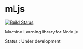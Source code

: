 mLjs
====

[![Build Status](https://travis-ci.org/nicolaspanel/mLjs.png)](https://travis-ci.org/nicolaspanel/mLjs)

Machine Learning library for Node.js

Status : Under development
